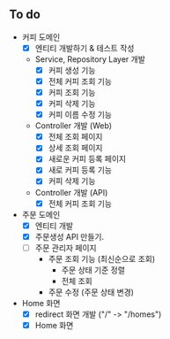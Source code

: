 ## To do
- 커피 도메인
  - [X] 엔티티 개발하기 & 테스트 작성
  - Service, Repository Layer 개발
    - [X] 커피 생성 기능
    - [X] 전체 커피 조회 기능
    - [X] 커피 조회 기능
    - [X] 커피 삭제 기능
    - [X] 커피 이름 수정 기능
  - Controller 개발 (Web)
    - [X] 전체 조회 페이지
    - [X] 상세 조회 페이지
    - [X] 새로운 커피 등록 페이지
    - [X] 새로 커피 등록 기능
    - [X] 커피 삭제 기능
  - Controller 개발 (API)
    - [X] 전체 커피 조회 기능
- 주문 도메인
  - [X] 엔티티 개발
  - [X] 주문생성 API 만들기.
  - [ ] 주문 관리자 페이지
    - 주문 조회 기능 (최신순으로 조회)
      - 주문 상태 기준 정렬
      - 전체 조회
    - 주문 수정 (주문 상태 변경)
- Home 화면
  - [X] redirect 화면 개발 ("/" -> "/homes")
  - [X] Home 화면